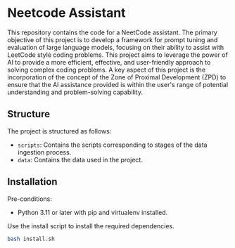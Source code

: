# Neetcode Assistant

This repository contains the code for a NeetCode assistant. The primary objective of this project is to develop a framework for prompt tuning and evaluation of large language models, focusing on their ability to assist with LeetCode style coding problems. This project aims to leverage the power of AI to provide a more efficient, effective, and user-friendly approach to solving complex coding problems.  A key aspect of this project is the incorporation of the concept of the Zone of Proximal Development (ZPD) to ensure that the AI assistance provided is within the user's range of potential understanding and problem-solving capability.

## Structure

The project is structured as follows:

- `scripts`: Contains the scripts corresponding to stages of the data ingestion process.
- `data`: Contains the data used in the project.

## Installation

Pre-conditions:
- Python 3.11 or later with pip and virtualenv installed.

Use the install script to install the required dependencies.

```bash
bash install.sh
```
